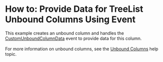 # How to: Provide Data for TreeList Unbound Columns Using Event


This example creates an unbound column and handles the <a href="https://documentation.devexpress.com/#WindowsForms/DevExpressXtraTreeListTreeList_CustomUnboundColumnDatatopic">CustomUnboundColumnData</a> event to provide data for this column.<br><br>For more information on unbound columns, see the <a href="https://documentation.devexpress.com/#WindowsForms/CustomDocument17831">Unbound Columns</a> help topic.

<br/>



